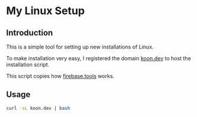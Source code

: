 # My Linux Setup

## Introduction

This is a simple tool for setting up new installations of Linux.

To make installation very easy, I registered the domain [koon.dev](https://koon.dev) to host the installation script.

This script copies how [firebase.tools](https://firebase.tools/) works.

## Usage

```sh
curl -sL koon.dev | bash
```
